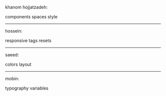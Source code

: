 khanom hojjatzadeh:

components
spaces
style


-----------------


hossein:

responsive
tags
resets


----------------


saeed:

colors
layout


-----------------


mobin:

typography
variables